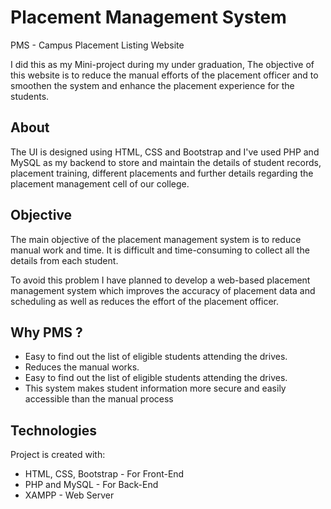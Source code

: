 # Placement Management System

PMS - Campus Placement Listing Website

I did this as my Mini-project during my under graduation, The objective of this website is to reduce the manual efforts of the placement officer and to smoothen the system and enhance the placement experience for the students.

## About
The UI is designed using HTML, CSS and Bootstrap and I've used PHP and MySQL as my backend to store and maintain the details of student records, placement training, different placements and further details regarding the placement management cell of our college.

## Objective
The main objective of the placement management
system is to reduce manual work and time. It is difficult and time-consuming to collect all the details from each student. 

To avoid this problem I have planned to develop a
web-based placement management system which improves the accuracy of placement data and scheduling as well as reduces the effort of the placement officer.

## Why PMS ?
- Easy to find out the list of eligible students attending the drives.
- Reduces the manual works.
- Easy to find out the list of eligible students attending the drives.
- This system makes student information more secure and easily accessible than the manual process

## Technologies
Project is created with:
* HTML, CSS, Bootstrap - For Front-End
* PHP and MySQL - For Back-End
* XAMPP - Web Server
